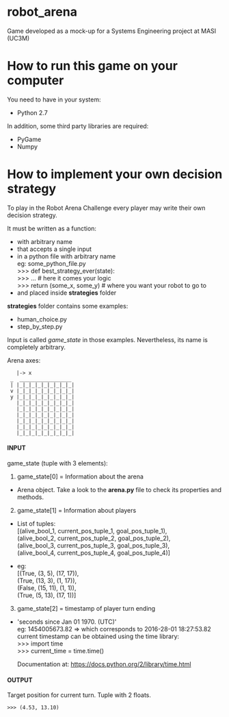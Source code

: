 # robot\_arena
Game developed as a mock-up for a Systems Engineering project at MASI (UC3M)

# How to run this game on your computer

You need to have in your system:
- Python 2.7

In addition, some third party libraries are required:
- PyGame
- Numpy

# How to implement your own decision strategy

To play in the Robot Arena Challenge every
player may write their own decision strategy.

It must be written as a function:

- with arbitrary name
- that accepts a single input
- in a python file with arbitrary name  
    eg: some_python_file.py  
        >>> def best_strategy_ever(state):  
        >>>     ...  # here it comes your logic  
        >>>     return (some_x, some_y)  # where you want your robot to go to
- and placed inside **strategies** folder

**strategies** folder contains some examples:
- human\_choice.py
- step\_by\_step.py

Input is called *game\_state* in those examples.
Nevertheless, its name is completely arbitrary.

Arena axes:

       |-> x
     _  _________________ 
     | |_|_|_|_|_|_|_|_|_|
     v |_|_|_|_|_|_|_|_|_|
     y |_|_|_|_|_|_|_|_|_|
       |_|_|_|_|_|_|_|_|_|
       |_|_|_|_|_|_|_|_|_|
       |_|_|_|_|_|_|_|_|_|
       |_|_|_|_|_|_|_|_|_|
       |_|_|_|_|_|_|_|_|_|
       |_|_|_|_|_|_|_|_|_|
                          
#### INPUT
game\_state (tuple with 3 elements):

1. game\_state[0] = Information about the arena
  - Arena object. Take a look to the **arena.py** file
    to check its properties and methods.

2. game\_state[1] = Information about players

  - List of tuples:  
    [(alive_bool_1, current_pos_tuple_1, goal_pos_tuple_1),  
     (alive_bool_2, current_pos_tuple_2, goal_pos_tuple_2),  
     (alive_bool_3, current_pos_tuple_3, goal_pos_tuple_3),  
     (alive_bool_4, current_pos_tuple_4, goal_pos_tuple_4)]
   
  - eg:  
    [(True, (3, 5), (17, 17)),  
     (True, (13, 3), (1, 17)),  
     (False, (15, 11), (1, 1)),  
     (True, (5, 13), (17, 1))]

3. game\_state[2] = timestamp of player turn ending
  - 'seconds since Jan 01 1970. (UTC)'  
    eg: 1454005673.82 => which corresponds to 2016-28-01 18:27:53.82  
    current timestamp can be obtained using the time library:  
        >>> import time  
        >>> current_time = time.time()

    Documentation at: https://docs.python.org/2/library/time.html

#### OUTPUT
Target position for current turn.
Tuple with 2 floats.
    
    >>> (4.53, 13.10)
